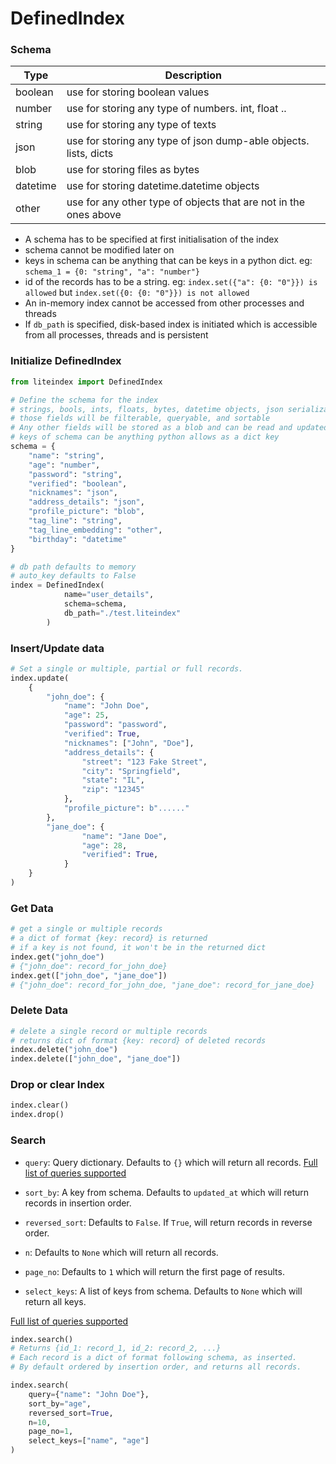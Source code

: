 # DefinedIndex

### Schema

| Type      | Description   |
| ----------- | ----------- |
| boolean    | use for storing boolean values       |
| number   | use for storing any type of numbers. int, float ..        |
| string   | use for storing any type of texts        |
| json   | use for storing any type of json dump-able objects. lists, dicts        |
| blob   | use for storing files as bytes        |
| datetime   | use for storing datetime.datetime objects        |
| other   | use for any other type of objects that are not in the ones above        |


- A schema has to be specified at first initialisation of the index
- schema cannot be modified later on
- keys in schema can be anything that can be keys in a python dict. eg: `schema_1 = {0: "string", "a": "number"}`
- id of the records has to be a string. eg: `index.set({"a": {0: "0"}}) is allowed` but `index.set({0: {0: "0"}}) is not allowed`
- An in-memory index cannot be accessed from other processes and threads
- If `db_path` is specified, disk-based index is initiated which is accessible from all processes, threads and is persistent

### Initialize DefinedIndex
```python
from liteindex import DefinedIndex

# Define the schema for the index
# strings, bools, ints, floats, bytes, datetime objects, json serializable nested dicts and lists are supported natively
# those fields will be filterable, queryable, and sortable
# Any other fields will be stored as a blob and can be read and updated, but not filtered, queried, or sorted
# keys of schema can be anything python allows as a dict key
schema = {
    "name": "string",
    "age": "number",
    "password": "string",
    "verified": "boolean",
    "nicknames": "json",
    "address_details": "json",
    "profile_picture": "blob",
    "tag_line": "string",
    "tag_line_embedding": "other",
    "birthday": "datetime"
}

# db path defaults to memory
# auto_key defaults to False
index = DefinedIndex(
            name="user_details",
            schema=schema,
            db_path="./test.liteindex"
        )
```

### Insert/Update data
```python
# Set a single or multiple, partial or full records.
index.update(
    {
        "john_doe": {
            "name": "John Doe",
            "age": 25,
            "password": "password",
            "verified": True,
            "nicknames": ["John", "Doe"],
            "address_details": {
                "street": "123 Fake Street",
                "city": "Springfield",
                "state": "IL",
                "zip": "12345"
            },
            "profile_picture": b"......"
        },
        "jane_doe": {
                "name": "Jane Doe",
                "age": 28,
                "verified": True,
            }
    }
)
```

### Get Data
```python
# get a single or multiple records
# a dict of format {key: record} is returned
# if a key is not found, it won't be in the returned dict
index.get("john_doe")
# {"john_doe": record_for_john_doe}
index.get(["john_doe", "jane_doe"])
# {"john_doe": record_for_john_doe, "jane_doe": record_for_jane_doe}
```

### Delete Data
```python
# delete a single record or multiple records
# returns dict of format {key: record} of deleted records
index.delete("john_doe")
index.delete(["john_doe", "jane_doe"])
```

### Drop or clear Index
```python
index.clear()
index.drop()
```

### Search
- `query`: Query dictionary. Defaults to `{}` which will return all records. 
[Full list of queries supported](https://github.com/notAI-tech/LiteIndex/blob/main/Query.md)

- `sort_by`: A key from schema. Defaults to `updated_at` which will return records in insertion order.
- `reversed_sort`: Defaults to `False`. If `True`, will return records in reverse order.
- `n`: Defaults to `None` which will return all records.
- `page_no`: Defaults to `1` which will return the first page of results.
- `select_keys`: A list of keys from schema. Defaults to `None` which will return all keys.

[Full list of queries supported](https://github.com/notAI-tech/LiteIndex/blob/main/Query.md)

```python
index.search()
# Returns {id_1: record_1, id_2: record_2, ...}
# Each record is a dict of format following schema, as inserted.
# By default ordered by insertion order, and returns all records.

index.search(
    query={"name": "John Doe"},
    sort_by="age",
    reversed_sort=True,
    n=10,
    page_no=1,
    select_keys=["name", "age"]
)
```
